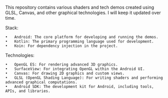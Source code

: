 This repository contains various shaders and tech demos created using GLSL, Canvas, and other graphical technologies. I will keep it updated over time.

Stack:

	•	Android: The core platform for developing and running the demos.
	•	Kotlin: The primary programming language used for development.
	•	Koin: For dependency injection in the project.

Technologies:

	•	OpenGL ES: For rendering advanced 3D graphics.
	•	SurfaceView: For integrating OpenGL within the Android UI.
	•	Canvas: For drawing 2D graphics and custom views.
	•	GLSL (OpenGL Shading Language): For writing shaders and performing advanced graphical computations.
	•	Android SDK: The development kit for Android, including tools, APIs, and libraries.
